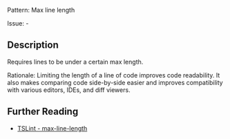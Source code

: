 Pattern: Max line length

Issue: -

## Description

Requires lines to be under a certain max length.  
  
Rationale: Limiting the length of a line of code improves code readability. It also makes comparing code side-by-side easier and improves compatibility with various editors, IDEs, and diff viewers.

## Further Reading

* [TSLint - max-line-length](https://palantir.github.io/tslint/rules/max-line-length)